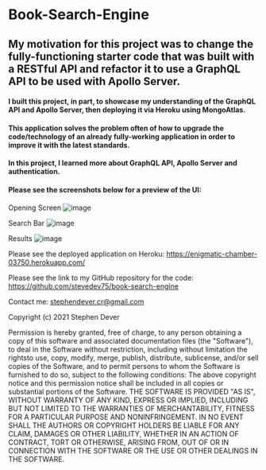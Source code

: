 # Book-Search-Engine

## My motivation for this project was to change the fully-functioning starter code that was built with a RESTful API and refactor it to use a GraphQL API to be used with Apollo Server.  

#### I built this project, in part, to showcase my understanding of the GraphQL API and Apollo Server, then deploying it via Heroku using MongoAtlas.  

#### This application solves the problem often of how to upgrade the code/technology of an already fully-working application in order to improve it with the latest standards.

#### In this project, I learned more about GraphQL API, Apollo Server and authentication.

#### Please see the screenshots below for a preview of the UI:

Opening Screen
![image](https://user-images.githubusercontent.com/77076615/127703779-3b689553-b53d-4878-999d-1a65ebbb7601.png)

Search Bar
![image](https://user-images.githubusercontent.com/77076615/127704295-0abb72c0-61e0-4cda-8c8d-1035ff92d2c3.png)

Results
![image](https://user-images.githubusercontent.com/77076615/127704383-74cfca0f-a12e-4ad7-a3e5-0bee66246b92.png)



Please see the deployed application on Heroku:
https://enigmatic-chamber-03750.herokuapp.com/

Please see the link to my GitHub repository for the code:
https://github.com/stevedev75/book-search-engine


Contact me: stephendever.cr@gmail.com

Copyright (c) 2021 Stephen Dever

Permission is hereby granted, free of charge, to any person obtaining a copy of this software and associated documentation files (the "Software"), to deal in the Software without restriction, including without limitation the rightsto use, copy, modify, merge, publish, distribute, sublicense, and/or sell copies of the Software, and to permit persons to whom the Software is furnished to do so, subject to the following conditions:
The above copyright notice and this permission notice shall be included in all copies or substantial portions of the Software.
THE SOFTWARE IS PROVIDED "AS IS", WITHOUT WARRANTY OF ANY KIND, EXPRESS OR IMPLIED, INCLUDING BUT NOT LIMITED TO THE WARRANTIES OF MERCHANTABILITY, FITNESS FOR A PARTICULAR PURPOSE AND NONINFRINGEMENT. IN NO EVENT SHALL THE AUTHORS OR COPYRIGHT HOLDERS BE LIABLE FOR ANY CLAIM, DAMAGES OR OTHER LIABILITY, WHETHER IN AN ACTION OF CONTRACT, TORT OR OTHERWISE, ARISING FROM, OUT OF OR IN CONNECTION WITH THE SOFTWARE OR THE USE OR OTHER DEALINGS IN THE SOFTWARE.
